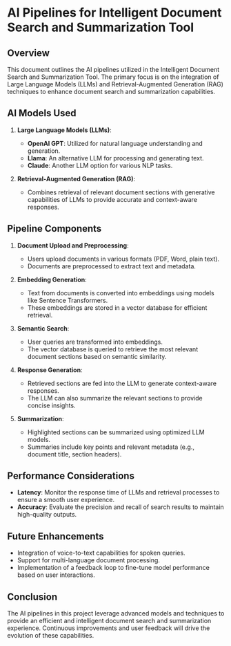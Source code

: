 # AI Pipelines for Intelligent Document Search and Summarization Tool

## Overview
This document outlines the AI pipelines utilized in the Intelligent Document Search and Summarization Tool. The primary focus is on the integration of Large Language Models (LLMs) and Retrieval-Augmented Generation (RAG) techniques to enhance document search and summarization capabilities.

## AI Models Used
1. **Large Language Models (LLMs)**:
   - **OpenAI GPT**: Utilized for natural language understanding and generation.
   - **Llama**: An alternative LLM for processing and generating text.
   - **Claude**: Another LLM option for various NLP tasks.

2. **Retrieval-Augmented Generation (RAG)**:
   - Combines retrieval of relevant document sections with generative capabilities of LLMs to provide accurate and context-aware responses.

## Pipeline Components
1. **Document Upload and Preprocessing**:
   - Users upload documents in various formats (PDF, Word, plain text).
   - Documents are preprocessed to extract text and metadata.

2. **Embedding Generation**:
   - Text from documents is converted into embeddings using models like Sentence Transformers.
   - These embeddings are stored in a vector database for efficient retrieval.

3. **Semantic Search**:
   - User queries are transformed into embeddings.
   - The vector database is queried to retrieve the most relevant document sections based on semantic similarity.

4. **Response Generation**:
   - Retrieved sections are fed into the LLM to generate context-aware responses.
   - The LLM can also summarize the relevant sections to provide concise insights.

5. **Summarization**:
   - Highlighted sections can be summarized using optimized LLM models.
   - Summaries include key points and relevant metadata (e.g., document title, section headers).

## Performance Considerations
- **Latency**: Monitor the response time of LLMs and retrieval processes to ensure a smooth user experience.
- **Accuracy**: Evaluate the precision and recall of search results to maintain high-quality outputs.

## Future Enhancements
- Integration of voice-to-text capabilities for spoken queries.
- Support for multi-language document processing.
- Implementation of a feedback loop to fine-tune model performance based on user interactions.

## Conclusion
The AI pipelines in this project leverage advanced models and techniques to provide an efficient and intelligent document search and summarization experience. Continuous improvements and user feedback will drive the evolution of these capabilities.